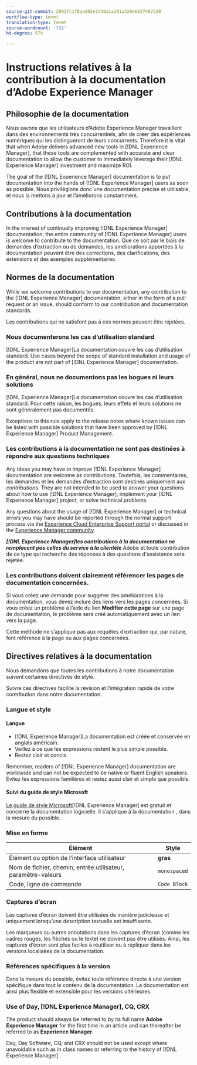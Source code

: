 ```yaml
---
source-git-commit: 2893fc1f8aad02e1436a1a281a320e6837487220
workflow-type: tm+mt
translation-type: tm+mt
source-wordcount: '732'
ht-degree: 57%

---
```

# Instructions relatives à la contribution à la documentation d’Adobe Experience Manager

## Philosophie de la documentation

Nous savons que les utilisateurs d’Adobe Experience Manager travaillent dans des environnements très concurrentiels, afin de créer des expériences numériques qui les distingueront de leurs concurrents. Therefore it is vital that when Adobe delivers advanced new tools in [!DNL Experience Manager], that these tools are complemented with accurate and clear documentation to allow the customer to immediately leverage their [!DNL Experience Manager] investment and maximize ROI.

The goal of the [!DNL Experience Manager] documentation is to put documentation into the hands of [!DNL Experience Manager] users as soon as possible. Nous privilégions donc une documentation précise et utilisable, et nous la mettons à jour et l’améliorons constamment.

## Contributions à la documentation

In the interest of continually improving [!DNL Experience Manager] documentation, the entire community of [!DNL Experience Manager] users is welcome to contribute to the documentation. Que ce soit par le biais de demandes d’extraction ou de demandes, les améliorations apportées à la documentation peuvent être des corrections, des clarifications, des extensions et des exemples supplémentaires.

## Normes de la documentation

While we welcome contributions to our documentation, any contribution to the [!DNL Experience Manager] documentation, either in the form of a pull request or an issue, should conform to our contribution and documentation standards.

Les contributions qui ne satisfont pas à ces normes peuvent être rejetées.

### Nous documenterons les cas d’utilisation standard

[!DNL Experience Manager]La documentation couvre les cas d’utilisation standard. Use cases beyond the scope of standard installation and usage of the product are not part of [!DNL Experience Manager] documentation.

### En général, nous ne documentons pas les bogues ni leurs solutions

[!DNL Experience Manager]La documentation couvre les cas d’utilisation standard. Pour cette raison, les bogues, leurs effets et leurs solutions ne sont généralement pas documentés.

Exceptions to this rule apply to the release notes where known issues can be listed with possible solutions that have been approved by [!DNL Experience Manager] Product Management.

### Les contributions à la documentation ne sont pas destinées à répondre aux questions techniques

Any ideas you may have to improve [!DNL Experience Manager] documentation are welcome as contributions. Toutefois, les commentaires, les demandes et les demandes d’extraction sont destinés uniquement aux *contributions*. They are not intended to be used to answer your questions about how to use [!DNL Experience Manager], implement your [!DNL Experience Manager] project, or solve technical problems.

Any questions about the usage of [!DNL Experience Manager] or technical errors you may have should be reported through the normal support process via the [Experience Cloud Enterprise Support portal](https://helpx.adobe.com/fr/contact/enterprise-support.ec.html) or discussed in the [Experience Manager community](https://forums.adobe.com/community/experience-cloud/marketing-cloud/experience-manager).

***[!DNL Experience Manager]les contributions à la documentation ne remplacent pas celles du service à la clientèle*** Adobe et toute contribution de ce type qui recherche des réponses à des questions d&#39;assistance sera rejetée.

### Les contributions doivent clairement référencer les pages de documentation concernées.

Si vous créez une demande pour suggérer des améliorations à la documentation, vous devez inclure des liens vers les pages concernées. Si vous créez un problème à l’aide du lien **Modifier cette page** sur une page de documentation, le problème sera créé automatiquement avec un lien vers la page.

Cette méthode ne s’applique pas aux requêtes d’extraction qui, par nature, font référence à la page ou aux pages concernées.

## Directives relatives à la documentation

Nous demandons que toutes les contributions à notre documentation suivent certaines directives de style.

Suivre ces directives facilite la révision et l’intégration rapide de votre contribution dans notre documentation.

### Langue et style

#### Langue

* [!DNL Experience Manager]La documentation est créée et conservée en anglais américain.
* Veillez à ce que les expressions restent le plus simple possible.
* Restez clair et concis.

Remember, readers of [!DNL Experience Manager] documentation are worldwide and can not be expected to be native or fluent English speakers. Évitez les expressions familières et restez aussi clair et simple que possible.

#### Suivi du guide de style Microsoft

[Le guide de style Microsoft](https://docs.microsoft.com/fr-fr/style-guide/welcome/)[!DNL Experience Manager] est gratuit et concerne la documentation logicielle. Il s’applique à la documentation , dans la mesure du possible.

### Mise en forme

| Élément | Style |
|---|---|
| Élément ou option de l’interface utilisateur | **gras** |
| Nom de fichier, chemin, entrée utilisateur, paramètre-valeurs | `monospaced` |
| Code, ligne de commande | ```Code Block``` |

### Captures d’écran

Les captures d’écran doivent être utilisées de manière judicieuse et uniquement lorsqu’une description textuelle est insuffisante.

Les marqueurs ou autres annotations dans les captures d’écran (comme les cadres rouges, les flèches ou le texte) ne doivent pas être utilisés. Ainsi, les captures d’écran sont plus faciles à réutiliser ou à répliquer dans les versions localisées de la documentation.

### Références spécifiques à la version

Dans la mesure du possible, évitez toute référence directe à une version spécifique dans tout le contenu de la documentation. La documentation est ainsi plus flexible et extensible pour les versions ultérieures.

### Use of Day, [!DNL Experience Manager], CQ, CRX

The product should always be referred to by its full name **Adobe Experience Manager** for the first time in an article and can thereafter be referred to as **Experience Manager**.

Day, Day Software, CQ, and CRX should not be used except where unavoidable such as in class names or referring to the history of [!DNL Experience Manager].